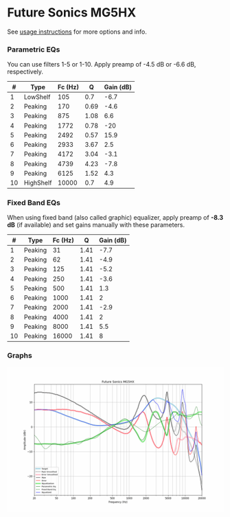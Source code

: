 # Future Sonics MG5HX
See [usage instructions](https://github.com/jaakkopasanen/AutoEq#usage) for more options and info.

### Parametric EQs
You can use filters 1-5 or 1-10. Apply preamp of -4.5 dB or -6.6 dB, respectively.

|   # | Type      |   Fc (Hz) |    Q |   Gain (dB) |
|-----|-----------|-----------|------|-------------|
|   1 | LowShelf  |       105 | 0.7  |        -6.7 |
|   2 | Peaking   |       170 | 0.69 |        -4.6 |
|   3 | Peaking   |       875 | 1.08 |         6.6 |
|   4 | Peaking   |      1772 | 0.78 |       -20   |
|   5 | Peaking   |      2492 | 0.57 |        15.9 |
|   6 | Peaking   |      2933 | 3.67 |         2.5 |
|   7 | Peaking   |      4172 | 3.04 |        -3.1 |
|   8 | Peaking   |      4739 | 4.23 |        -7.8 |
|   9 | Peaking   |      6125 | 1.52 |         4.3 |
|  10 | HighShelf |     10000 | 0.7  |         4.9 |

### Fixed Band EQs
When using fixed band (also called graphic) equalizer, apply preamp of **-8.3 dB** (if available) and set gains manually with these parameters.

|   # | Type    |   Fc (Hz) |    Q |   Gain (dB) |
|-----|---------|-----------|------|-------------|
|   1 | Peaking |        31 | 1.41 |        -7.7 |
|   2 | Peaking |        62 | 1.41 |        -4.9 |
|   3 | Peaking |       125 | 1.41 |        -5.2 |
|   4 | Peaking |       250 | 1.41 |        -3.6 |
|   5 | Peaking |       500 | 1.41 |         1.3 |
|   6 | Peaking |      1000 | 1.41 |         2   |
|   7 | Peaking |      2000 | 1.41 |        -2.9 |
|   8 | Peaking |      4000 | 1.41 |         2   |
|   9 | Peaking |      8000 | 1.41 |         5.5 |
|  10 | Peaking |     16000 | 1.41 |         8   |

### Graphs
![](./Future%20Sonics%20MG5HX.png)
